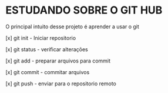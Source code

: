 # ESTUDANDO SOBRE O GIT HUB

O principal intuito desse projeto é aprender a usar o git

[x] git init - Iniciar repositorio

[x] git status - verificar alterações

[x] git add - preparar arquivos para commit

[x] git commit - commitar arquivos

[x] git push - enviar para o repositorio remoto

